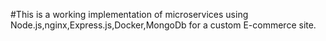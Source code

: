 #This is a working implementation of microservices using Node.js,nginx,Express.js,Docker,MongoDb for a custom E-commerce site.
